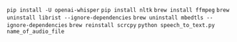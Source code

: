 `pip install -U openai-whisper`
`pip install nltk`
`brew install ffmpeg`
`brew uninstall librist --ignore-dependencies`
`brew uninstall mbedtls --ignore-dependencies`
`brew reinstall scrcpy`
`python speech_to_text.py name_of_audio_file`